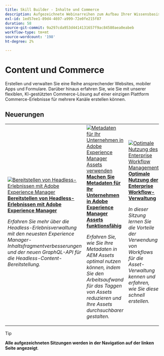 ```yaml
---
title: Skill Builder - Inhalte und Commerce
description: Aufgezeichnete Webinarreihen zum Aufbau Ihrer Wissensbasis und zur Maximierung Ihrer Investition in Adobe Content und Commerce Solutions
exl-id: 1ed57ee1-89d4-4697-a999-72e0fe215f87
duration: 58
source-git-commit: 9a297cda953d4414131657f9ac84580aea0eabeb
workflow-type: tm+mt
source-wordcount: '198'
ht-degree: 2%

---
```


# Content und Commerce

Erstellen und verwalten Sie eine Reihe ansprechender Websites, mobiler Apps und Formulare. Darüber hinaus erfahren Sie, wie Sie mit unserer flexiblen, KI-gestützten Commerce-Lösung auf einer einzigen Plattform Commerce-Erlebnisse für mehrere Kanäle erstellen können.

## Neuerungen

<table>
<tr>
  <td>
    <a href="https://experienceleague.adobe.com/docs/skill-builder-events/skill-builder/content-and-commerce/2022/headless.html">
      <img alt="Bereitstellen von Headless-Erlebnissen mit Adobe Experience Manager" src="https://video.tv.adobe.com/v/343816?format=jpeg" />
    </a>
     <div>
      <a href="https://experienceleague.adobe.com/docs/skill-builder-events/skill-builder/content-and-commerce/2022/headless.html">
        <strong> Bereitstellen von Headless-Erlebnissen mit Adobe Experience Manager</strong>
      </a>
    </div>
    <p>
    <em>Erfahren Sie mehr über die Headless-Erlebnisverwaltung mit den neuesten Experience Manager-Inhaltsfragmentverbesserungen und der neuen GraphQL-API für die Headless-Content-Bereitstellung.</em>
    <p>
  </td>
  <td>
    <a href="https://experienceleague.adobe.com/docs/skill-builder-events/skill-builder/content-and-commerce/2022/metadata.html">
      <img alt="Metadaten für Ihr Unternehmen in Adobe Experience Manager Assets verwenden" src="https://video.tv.adobe.com/v/343815?format=jpeg" />
    </a>
     <div>
      <a href="https://experienceleague.adobe.com/docs/skill-builder-events/skill-builder/content-and-commerce/2022/metadata.html">
        <strong>Machen Sie Metadaten für Ihr Unternehmen in Adobe Experience Manager Assets funktionsfähig</strong>
      </a>
    </div>
    <p>
    <em>Erfahren Sie, wie Sie Ihre Metadaten in AEM Assets optimal nutzen können, indem Sie den Arbeitsaufwand für das Taggen von Assets reduzieren und Ihre Assets durchsuchbarer gestalten.</em>
    <p>
  </td>  
  <td>
    <a href="https://experienceleague.adobe.com/docs/skill-builder-events/skill-builder/content-and-commerce/2022/workflow.html">
      <img alt="Optimale Nutzung des Enterprise Workflow Management" src="https://video.tv.adobe.com/v/343817?format=jpeg" />
    </a>
     <div>
      <a href="https://experienceleague.adobe.com/docs/skill-builder-events/skill-builder/content-and-commerce/2022/workflow.html">
        <strong>Optimale Nutzung der Enterprise Workflow-Verwaltung</strong>
      </a>
    </div>
    <p>
    <em>In dieser Sitzung lernen Sie die Vorteile der Verwendung von Workflows für die Asset-Verwaltung kennen und erfahren, wie Sie diese schnell erstellen.</em>
    <p>
  </td>
</tr>
</table>

>[!TIP]
>
>**Alle aufgezeichneten Sitzungen werden in der Navigation auf der linken Seite angezeigt**.
